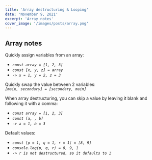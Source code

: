 ```yaml
---
title: 'Array destructuring & Looping'
date: 'November 9, 2021'
excerpt: 'Array notes'
cover_image: '/images/posts/array.png'
---
```


## Array notes

Quickly assign variables from an array: 
- *`const array = [1, 2, 3]`* 
- *`const [x, y, z] = array`*
- *`-> x = 1, y = 2, z = 3`*

Quickly swap the value between 2 variables: \
*`[main, secondary] = [secondary, main]`*

When array destructuring, you can skip a value by leaving it blank and following it with a comma: 
- *`const array = [1, 2, 3]`*
- *`const [a, , b]`*
- *`-> a = 1, b = 3`*

Default values: 
- *`const [p = 1, q = 1, r = 1] = [8, 9]`*
- *`console.log(p, q, r) = 8, 9, 1`*
- *`-> r is not destructured, so it defaults to 1`*